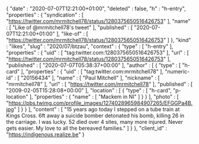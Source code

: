 {
  "date" : "2020-07-07T12:21:00+01:00",
  "deleted" : false,
  "h" : "h-entry",
  "properties" : {
    "syndication" : [ "https://twitter.com/mrmitchell78/status/1280375650516426753" ],
    "name" : [ "Like of @mrmitchell78's tweet" ],
    "published" : [ "2020-07-07T12:21:00+01:00" ],
    "like-of" : [ "https://twitter.com/mrmitchell78/status/1280375650516426753" ]
  },
  "kind" : "likes",
  "slug" : "2020/07/btzau",
  "context" : {
    "type" : [ "h-entry" ],
    "properties" : {
      "uid" : [ "tag:twitter.com:1280375650516426753" ],
      "url" : [ "https://twitter.com/mrmitchell78/status/1280375650516426753" ],
      "published" : [ "2020-07-07T05:38:37+00:00" ],
      "author" : [ {
        "type" : [ "h-card" ],
        "properties" : {
          "uid" : [ "tag:twitter.com:mrmitchell78" ],
          "numeric-id" : [ "20156434" ],
          "name" : [ "Paul Mitchell" ],
          "nickname" : [ "mrmitchell78" ],
          "url" : [ "https://twitter.com/mrmitchell78" ],
          "published" : [ "2009-02-05T15:28:08+00:00" ],
          "location" : [ {
            "type" : [ "h-card", "p-location" ],
            "properties" : {
              "name" : [ "Mackem in NI" ]
            }
          } ],
          "photo" : [ "https://pbs.twimg.com/profile_images/1274028965984907265/EFGGPa4B.jpg" ]
        }
      } ],
      "content" : [ "15 years ago today I stepped on a tube train at Kings Cross.  6ft away a suicide bomber detonated his bomb, killing 26 in the carriage.  I was lucky.  52 died over 4 sites, many more injured.  Never gets easier.  My love to all the bereaved families." ]
    }
  },
  "client_id" : "https://indigenous.realize.be"
}
